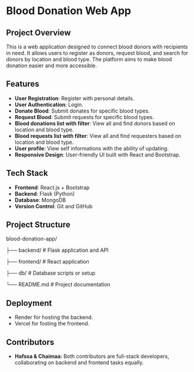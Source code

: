 # Blood Donation Web App

## Project Overview  
This is a web application designed to connect blood donors with recipients in need. It allows users to register as donors, request blood, and search for donors by location and blood type. The platform aims to make blood donation easier and more accessible.  

## Features  
- **User Registration**: Register with personal details.
- **User Authentication**: Login.  
- **Donate Blood**: Submit donates for specific blood types.
- **Request Blood**: Submit requests for specific blood types.
- **Blood donations list with filter**: View all and find donors
  based on location and blood type.
- **Blood requests list with filter**: View all and find requesters
  based on location and blood type.
- **User profile**: View self informations with the ability of updating.
- **Responsive Design**: User-friendly UI built with React and Bootstrap.  

## Tech Stack  
- **Frontend**: React.js + Bootstrap  
- **Backend**: Flask (Python)  
- **Database**: MongoDB  
- **Version Control**: Git and GitHub  

## Project Structure
blood-donation-app/

├── backend/         # Flask application and API

├── frontend/        # React application

├── db/              # Database scripts or setup

└── README.md        # Project documentation

## Deployment
- Render for hosting the backend.
- Vercel for fosting the frontend.

## Contributors
- **Hafssa & Chaimaa:**
Both contributors are full-stack developers, collaborating on backend and frontend tasks equally.
